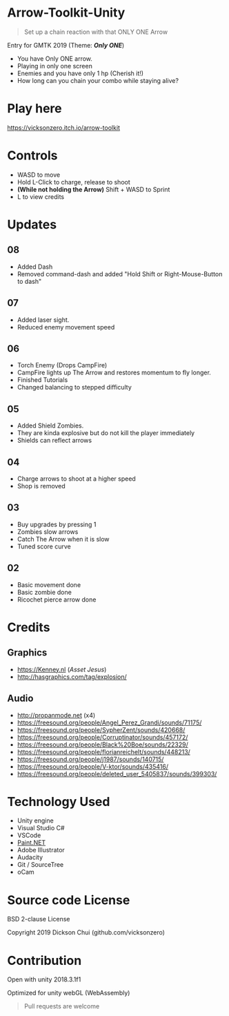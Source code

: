 # Arrow-Toolkit-Unity

> Set up a chain reaction with that ONLY ONE Arrow


Entry for GMTK 2019 (Theme: **_Only ONE_**)

- You have Only ONE arrow.
- Playing in only one screen
- Enemies and you have only 1 hp (Cherish it!)
- How long can you chain your combo while staying alive?

# Play here

https://vicksonzero.itch.io/arrow-toolkit

# Controls

- WASD to move
- Hold L-Click to charge, release to shoot
- **(While not holding the Arrow)** Shift + WASD to Sprint
- L to view credits



# Updates

## 08

- Added Dash
- Removed command-dash and added "Hold Shift or Right-Mouse-Button to dash"

## 07

- Added laser sight.
- Reduced enemy movement speed

## 06

- Torch Enemy (Drops CampFire)
- CampFire lights up The Arrow and restores momentum to fly longer.
- Finished Tutorials
- Changed balancing to stepped difficulty

## 05

- Added Shield Zombies. 
- They are kinda explosive but do not kill the player immediately
- Shields can reflect arrows

## 04

- Charge arrows to shoot at a higher speed
- Shop is removed

## 03

- Buy upgrades by pressing 1
- Zombies slow arrows
- Catch The Arrow when it is slow
- Tuned score curve

## 02

- Basic movement done
- Basic zombie done
- Ricochet pierce arrow done

# Credits

## Graphics

- https://Kenney.nl (_Asset Jesus_)
- http://hasgraphics.com/tag/explosion/

## Audio

- http://propanmode.net (x4)
- https://freesound.org/people/Angel_Perez_Grandi/sounds/71175/
- https://freesound.org/people/SypherZent/sounds/420668/
- https://freesound.org/people/Corruptinator/sounds/457172/
- https://freesound.org/people/Black%20Boe/sounds/22329/
- https://freesound.org/people/florianreichelt/sounds/448213/
- https://freesound.org/people/j1987/sounds/140715/
- https://freesound.org/people/V-ktor/sounds/435416/
- https://freesound.org/people/deleted_user_5405837/sounds/399303/

# Technology Used

- Unity engine
- Visual Studio C#
- VSCode
- [Paint.NET](https://getpaint.net)
- Adobe Illustrator
- Audacity
- Git / SourceTree
- oCam

# Source code License

BSD 2-clause License

Copyright 2019 Dickson Chui (github.com/vicksonzero)

# Contribution

Open with unity 2018.3.1f1

Optimized for unity webGL (WebAssembly)

> Pull requests are welcome
